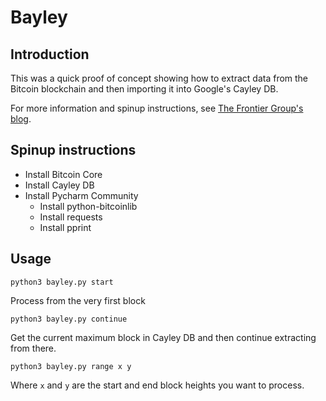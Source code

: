 # Bayley
## Introduction
This was a quick proof of concept showing how to extract data from the Bitcoin blockchain and then importing it into Google's Cayley DB.

For more information and spinup instructions, see [The Frontier Group's blog](blog.thefrontiergroup.com.au).

## Spinup instructions

- Install Bitcoin Core
- Install Cayley DB
- Install Pycharm Community
    + Install python-bitcoinlib
    + Install requests
    + Install pprint

## Usage

`python3 bayley.py start`

Process from the very first block

`python3 bayley.py continue`

Get the current maximum block in Cayley DB and then continue extracting from there.

`python3 bayley.py range x y`

Where `x` and `y` are the start and end block heights you want to process.